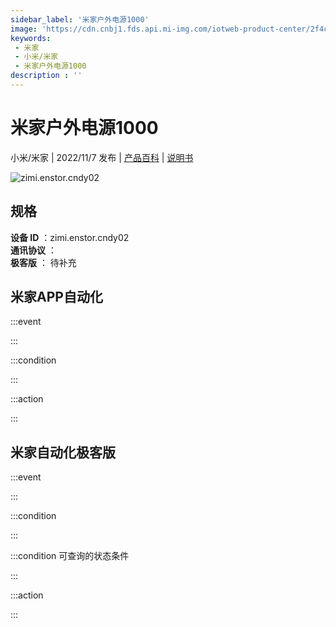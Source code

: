 ```yaml
---
sidebar_label: '米家户外电源1000'
image: 'https://cdn.cnbj1.fds.api.mi-img.com/iotweb-product-center/2f4c0aadb70bf429b119626511ca6554_1661936871449.png?GalaxyAccessKeyId=AKVGLQWBOVIRQ3XLEW&Expires=9223372036854775807&Signature=km6BAV5aSHIO4S5ZltLeyBxCIsU='
keywords: 
 - 米家
 - 小米/米家
 - 米家户外电源1000
description : ''
---
```

# 米家户外电源1000

小米/米家 | 2022/11/7 发布 | [产品百科](https://home.mi.com/webapp/content/baike/product/index.html?model=zimi.enstor.cndy02/) | [说明书](https://home.mi.com/views/introduction.html?model=zimi.enstor.cndy02&region=cn)

![zimi.enstor.cndy02](https://cdn.cnbj1.fds.api.mi-img.com/iotweb-product-center/2f4c0aadb70bf429b119626511ca6554_1661936871449.png?GalaxyAccessKeyId=AKVGLQWBOVIRQ3XLEW&Expires=9223372036854775807&Signature=km6BAV5aSHIO4S5ZltLeyBxCIsU=)

## 规格  
> 
**设备 ID** ：zimi.enstor.cndy02  
**通讯协议** ：  
**极客版**  ： 待补充 


## 米家APP自动化  

:::event  

:::

:::condition  

:::

:::action   

:::

## 米家自动化极客版  

:::event  

:::

:::condition  

:::

:::condition 可查询的状态条件  

:::

:::action  

:::

        
